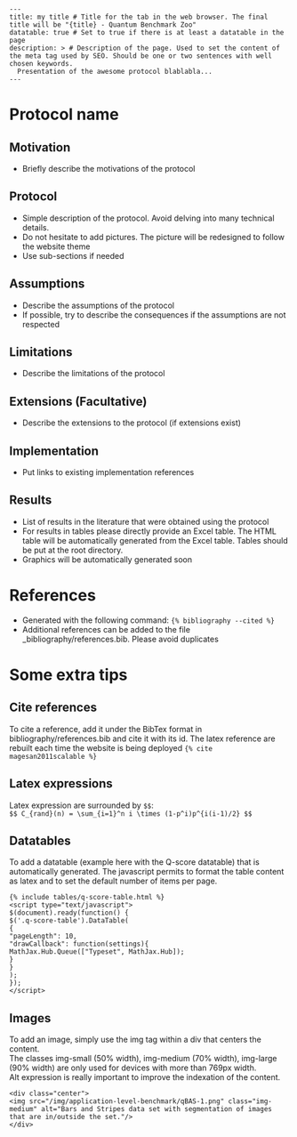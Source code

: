 ```
---  
title: my title # Title for the tab in the web browser. The final title will be "{title} - Quantum Benchmark Zoo"  
datatable: true # Set to true if there is at least a datatable in the page  
description: > # Description of the page. Used to set the content of the meta tag used by SEO. Should be one or two sentences with well chosen keywords.  
  Presentation of the awesome protocol blablabla...   
---
```

# Protocol name

## Motivation

- Briefly describe the motivations of the protocol

## Protocol

- Simple description of the protocol. Avoid delving into many technical details.
- Do not hesitate to add pictures. The picture will be redesigned to follow the website theme 
- Use sub-sections if needed

## Assumptions 

- Describe the assumptions of the protocol
- If possible, try to describe the consequences if the assumptions are not respected

## Limitations

- Describe the limitations of the protocol

## Extensions (Facultative)

- Describe the extensions to the protocol (if extensions exist)

## Implementation

- Put links to existing implementation references

## Results

- List of results in the literature that were obtained using the protocol
- For results in tables please directly provide an Excel table. The HTML table will be automatically generated from the Excel table. Tables should be put at the root directory. 
- Graphics will be automatically generated soon

# References

- Generated with the following command: `{% bibliography --cited %}`
- Additional references can be added to the file _bibliography/references.bib. Please avoid duplicates 

# Some extra tips

## Cite references

To cite a reference, add it under the BibTex format in bibliography/references.bib and cite it with its id. The latex reference are rebuilt each time the website is being deployed `{% cite magesan2011scalable %}`

## Latex expressions 
Latex expression are surrounded by `$$`:   
`$$ C_{rand}(n) = \sum_{i=1}^n i \times (1-p^i)p^{i(i-1)/2} $$`

## Datatables
To add a datatable (example here with the Q-score datatable) that is automatically generated.
The javascript permits to format the table content as latex and to set the default number of items per page.

`{% include tables/q-score-table.html %}`  
`<script type="text/javascript">`  
    `$(document).ready(function() {`  
      `$('.q-score-table').DataTable(`  
        `{`  
          `"pageLength": 10,`  
          `"drawCallback": function(settings){ `  
           `MathJax.Hub.Queue(["Typeset", MathJax.Hub]); `  
          `}`  
        `} `  
      `);`  
    `});`  
`</script>`  

## Images

To add an image, simply use the img tag within a div that centers the content.  
The classes img-small (50% width), img-medium (70% width), img-large (90% width) are only used for devices with more than 769px width.  
Alt expression is really important to improve the indexation of the content.  

`<div class="center">`  
  `<img src="/img/application-level-benchmark/qBAS-1.png" class="img-medium" alt="Bars and Stripes data set with segmentation of images that are in/outside the set."/>`  
`</div>`  

